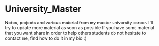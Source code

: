 # University_Master
 
Notes, projects and various material from my master university career.
I'll try to update more material as soon as possible 
If you have some material that you want share in order to help others students do not hesitate to contact me, find how to do it in my bio :)
